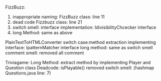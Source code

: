 FizzBuzz:
1. inappropriate naming: FizzBuzz class: line 11
2. dead code Fizzbuzz class: line 21
3. switch smell: interface implementation: IdivisibilityChcecker interface
4. long Method: same as above

PlainTextToHTMLConverter
switch case:method extraction implementing interface: IpatternMatcher interface
long method: same as switch smell
comment smell: removed all comment

Triviagame:
Long Method: extract method by implementing Player and Question class
Deadcode: isPlayable() removed
switch smell: (hashmap Questions.java line: 7)
